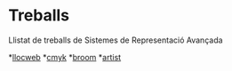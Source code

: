 # Treballs
Llistat de treballs de Sistemes de Representació Avançada

*[llocweb](https://crisellingsvoll.github.io/llocweb/) 
*[cmyk](https://crisellingsvoll.github.io/cmyk/)
*[broom](https://crisellingsvoll.github.io/broom/)
*[artist](https://crisellingsvoll.github.io/artist/)
